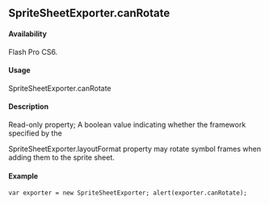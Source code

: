 ## SpriteSheetExporter.canRotate

#### Availability

Flash Pro CS6.

#### Usage

SpriteSheetExporter.canRotate

#### Description

Read-only property; A boolean value indicating whether the framework specified by the
>
SpriteSheetExporter.layoutFormat property may rotate symbol frames when adding them to the sprite sheet.

#### Example

```
var exporter = new SpriteSheetExporter; alert(exporter.canRotate);

```